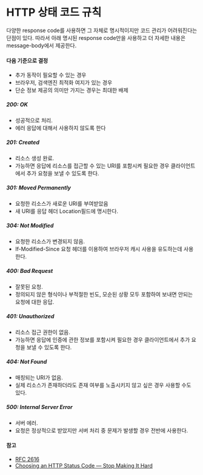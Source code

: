 # HTTP 상태 코드 규칙
다양한 response code를 사용하면 그 자체로 명시적이지만 코드 관리가 어려워진다는 단점이 있다.
따라서 아래 명시된 response code만을 사용하고 더 자세한 내용은 message-body에서 제공한다.

#### 다음 기준으로 결정
- 추가 동작이 필요할 수 있는 경우
- 브라우저, 검색엔진 최적화 여지가 있는 경우
- 단순 정보 제공의 의미만 가지는 경우는 최대한 배제

##### 200: OK
  - 성공적으로 처리.
  - 에러 응답에 대해서 사용하지 않도록 한다

##### 201: Created
  - 리소스 생성 완료.
  - 가능하면 응답에 리소스를 접근할 수 있는 URI를 포함시켜 필요한 경우 클라이언트에서 추가 요청을 보낼 수 있도록 한다.
    
##### 301: Moved Permanently
  - 요청한 리소스가 새로운 URI를 부여받았음
  - 새 URI를 응답 헤더 Location필드에 명시한다. 
    
##### 304: Not Modified
  - 요청한 리소스가 변경되지 않음.
  - If-Modified-Since 요청 헤더를 이용하여 브라우저 캐시 사용을 유도하는데 사용한다.
    
##### 400: Bad Request
  - 잘못된 요청.
  - 정의되지 않은 형식이나 부적절한 빈도, 모순된 상황 모두 포함하여 보내면 안되는 요청에 대한 응답.
    
##### 401: Unauthorized
  - 리소스 접근 권한이 없음.
  - 가능하면 응답에 인증에 관한 정보를 포함시켜 필요한 경우 클라이언트에서 추가 요청을 보낼 수 있도록 한다.
    
##### 404: Not Found
  - 매칭되는 URI가 없음.
  - 실제 리소스가 존재하더라도 존재 여부를 노출시키지 않고 싶은 경우 사용할 수도 있다.
    
##### 500: Internal Server Error
  - 서버 에러.
  - 요청은 정상적으로 받았지만 서버 처리 중 문제가 발생할 경우 전반에 사용한다.
    
#### 참고
  - [RFC 2616](https://www.w3.org/Protocols/rfc2616/rfc2616.html/)
  - [Choosing an HTTP Status Code — Stop Making It Hard](http://racksburg.com/choosing-an-http-status-code/)

